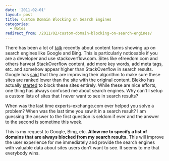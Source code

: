 ```yaml
---
date: '2011-02-01'
layout: post
title: Custom Domain Blocking on Search Engines
categories:
  - Notes
redirect_from: /2011/02/custom-domain-blocking-on-search-engines/
---
```


There has been a lot of [talk](http://techcrunch.com/2011/01/01/why-we-desperately-need-a-new-and-better-google-2/) recently about content farms showing up on search engines like Google and Bing. This is particularly noticeable if you are a developer and use stackoverflow.com. Sites like efreedom.com and others harvest StackOverflow content, add more key words, add meta tags, etc. and somehow appear higher than StackOverflow in search results. Google has [said](http://techcrunch.com/2011/01/21/google-spam-really-has-increased-lately-were-fixing-that-and-content-farms-are-next/) that they are improving their algorithm to make sure these sites are ranked lower than the site with the original content. Blekko has actually [started](http://techcrunch.com/2011/01/31/blekko-bans-content-farms/) to block these sites entirely. While these are nice efforts, one thing has always confused me about search engines. Why can’t I setup a custom lists of sites that I never want to see in search results?

When was the last time experts-exchange.com ever helped you solve a problem? When was the last time you saw it in a search result? I am guessing the answer to the first question is seldom if ever and the answer to the second is sometime this week.

This is my request to Google, Bing, etc. **Allow me to specify a list of domains that are always blocked from my search results.** This will improve the user experience for me immediately and provide the search engines with valuable data about sites users don’t want to see. It seems to me that everybody wins.

